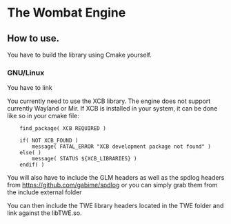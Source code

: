 # The Wombat Engine

## How to use.
You have to build the library using Cmake yourself.

### GNU/Linux
You have to link 

You currently need to use the XCB library. The engine does not support currently Wayland or Mir. If XCB is installed in your system, it can be done like so in your cmake file: 
```
    find_package( XCB REQUIRED )

    if( NOT XCB_FOUND )
        message( FATAL_ERROR "XCB development package not found" )
    else( )
        message( STATUS ${XCB_LIBRARIES} )
    endif( )
```
You will also have to include the GLM headers as well as the spdlog headers from https://github.com/gabime/spdlog or you can simply grab them from the include external folder

You can then include the TWE library headers located in the TWE folder and link against the libTWE.so.
